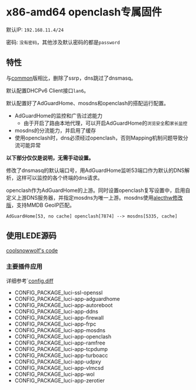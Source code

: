 # x86-amd64 openclash专属固件

默认IP: `192.168.11.4/24`

密码: `没有密码`，其他涉及默认密码的都是`password`

## 特性

与[common](../lede-common-x86-amd64/README.md)版相比，删除了ssrp，dns跳过了dnsmasq。

默认配置DHCPv6 Client接口`lan6`。

默认配置好了AdGuardHome、mosdns和openclash的搭配运行配置。

- AdGuardHome的监控和广告过滤能力
  - 由于开启了路由本地代理，可以开启AdGuardHome的`浏览安全`和`家长监控`
- mosdns的分流能力，并启用了缓存
- 使用openclash时，dns必须经过openclash，否则Mapping机制问题导致分流可能异常

**以下部分仅仅是说明，无需手动设置。**

修改了dnsmasq的默认端口号，用AdGuardHome监听53端口作为默认的DNS解析，这样可以监控的各个终端的dns请求。

openclash作为AdGuardHome的上游。同时设置openclash复写设置中，启用自定义上游DNS服务器，并指定mosdns为唯一上游。mosdns使用[alecthw修改版](https://github.com/alecthw/mosdns)，支持MMDB GeoIP匹配。

```
AdGuardHome[53, no cache] openclash[7874] --> mosdns[5335, cache]
```

## 使用LEDE源码

[coolsnowwolf's code](https://github.com/coolsnowwolf/lede)

### 主要插件应用

详细参考`[config.diff](config.diff)

- CONFIG_PACKAGE_luci-ssl-openssl
- CONFIG_PACKAGE_luci-app-adguardhome
- CONFIG_PACKAGE_luci-app-autoreboot
- CONFIG_PACKAGE_luci-app-ddns
- CONFIG_PACKAGE_luci-app-firewall
- CONFIG_PACKAGE_luci-app-frpc
- CONFIG_PACKAGE_luci-app-mosdns
- CONFIG_PACKAGE_luci-app-openclash
- CONFIG_PACKAGE_luci-app-ramfree
- CONFIG_PACKAGE_luci-app-tcpdump
- CONFIG_PACKAGE_luci-app-turboacc
- CONFIG_PACKAGE_luci-app-udpxy
- CONFIG_PACKAGE_luci-app-vlmcsd
- CONFIG_PACKAGE_luci-app-wol
- CONFIG_PACKAGE_luci-app-zerotier
